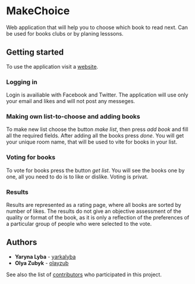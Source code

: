 # MakeChoice

Web application that will help you to choose which book to read next. 
Can be used for books clubs or by planing lesssons.

## Getting started
To use the application visit a [website](http://yarkarybka.pythonanywhere.com/).

### Logging in

Login is availiable with Facebook and Twitter. The application will use only your 
email and likes and will not post any messeges. 

### Making own list-to-choose and adding books

To make new list choose the button *make list*, then press *add book* and 
fill all the required fields. After adding all the books press *done*. 
You will get your unique room name, that will be used to vite for books in your list.

### Voting for books

To vote for books press the button *get list*. You will see the books one by one, 
all you need to do is to like or dislike. Voting is privat.  

### Results

Results are represented as a rating page, where all books are sorted by number of likes. 
The results do not give an objective assessment of the quality or format of the book, 
as it is only a reflection of the preferences of a particular group of people who were selected to the vote. 

## Authors

* **Yaryna Lyba** - [yarkalyba](https://github.com/yarkalyba)
* **Olya Zubyk** - [olayzub](https://github.com/olyazub)

See also the list of [contributors](https://github.com/yarkalyba/books/graphs/contributors) who participated in this project.
